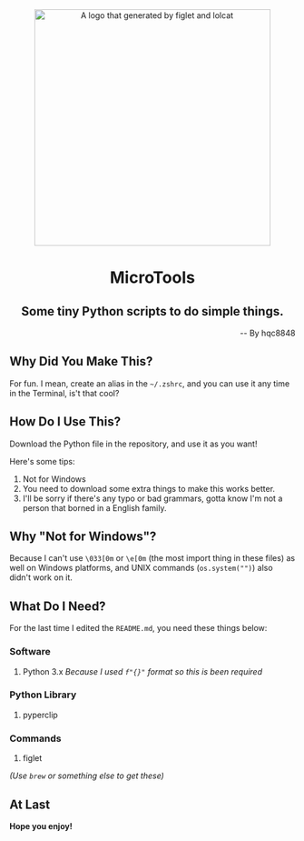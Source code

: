<div align="center">
<img width="416" alt="A logo that generated by figlet and lolcat" src="https://github.com/user-attachments/assets/2a853fd1-471c-4162-af8b-d5d8eebdcd80">
<h1>MicroTools</h1>
<h2>Some tiny Python scripts to do simple things.</h2>
</div>
<div align="right">
<p>-- By hqc8848</p>
</div>

## Why Did You Make This?

For fun. I mean, create an alias in the `~/.zshrc`, and you can use it any time in the Terminal, is't that cool?

## How Do I Use This?

Download the Python file in the repository, and use it as you want!

Here's some tips:

1. Not for Windows
2. You need to download some extra things to make this works better.
3. I'll be sorry if there's any typo or bad grammars, gotta know I'm not a person that borned in a English family.

## Why "Not for Windows"?

Because I can't use `\033[0m` or `\e[0m` (the most import thing in these files) as well on Windows platforms, and UNIX commands (`os.system("")`) also didn't work on it.

## What Do I Need?

For the last time I edited the `README.md`, you need these things below:

### Software

1. Python 3.x *Because I used `f"{}"` format so this is been required*

### Python Library

1. pyperclip

### Commands

1. figlet

*(Use `brew` or something else to get these)*

## At Last

**Hope you enjoy!**
